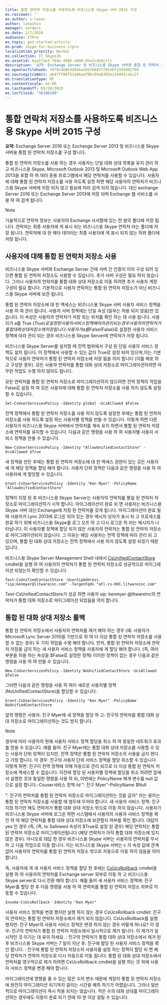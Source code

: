 ```yaml
---
title: 통합 연락처 저장소를 사용하도록 비즈니스용 Skype 서버 2015 구성
ms.reviewer: ''
ms.author: v-lanac
author: lanachin
manager: serdars
ms.date: 2/7/2018
audience: ITPro
ms.topic: get-started-article
ms.prod: skype-for-business-itpro
localization_priority: Normal
ms.collection: IT_Skype16
ms.assetid: 6aa17ae3-764e-4986-a900-85a3cdb8c1fc
description: '요약: Exchange Server 및 비즈니스용 Skype 서버용 통합 된 연락처 저장소를 구성 합니다.'
ms.openlocfilehash: fd70c4b0b3d94ba26b76847ff053bf33d5902799
ms.sourcegitcommit: ab47ff88f51a96aaf8bc99a6303e114d41ca5c2f
ms.translationtype: MT
ms.contentlocale: ko-KR
ms.lasthandoff: 05/20/2019
ms.locfileid: "36188100"
---
```

# <a name="configure-skype-for-business-server-to-use-the-unified-contact-store"></a>통합 연락처 저장소를 사용하도록 비즈니스용 Skype 서버 2015 구성
 
**요약:** Exchange Server 2016 또는 Exchange Server 2013 및 비즈니스용 Skype 서버용 통합 된 연락처 저장소를 구성 합니다.
  
통합 된 연락처 저장소를 사용 하는 경우 사용자는 단일 대화 상대 목록을 유지 관리 하 고 비즈니스용 Skype, Microsoft Outlook 2013 및 Microsoft Outlook Web App 2013을 포함 하 여 여러 응용 프로그램에서 해당 연락처를 사용할 수 있습니다. 사용자에 대해 통합 된 연락처 저장소를 사용 하도록 설정 하면 해당 사용자의 연락처가 비즈니스용 Skype 서버에 저장 되지 않고 필요에 따라 검색 되지 않습니다. 대신 exchange Server 2016 또는 Exchange Server 2013에 저장 되며 Exchange 웹 서비스를 사용 하 여 검색 됩니다.
  
> [!NOTE]
> 기술적으로 연락처 정보는 사용자의 Exchange 사서함에 있는 한 쌍의 폴더에 저장 됩니다. 연락처는 최종 사용자에 게 표시 되는 비즈니스용 Skype 연락처 라는 폴더에 저장 됩니다. 연락처에 대 한 메타 데이터는 최종 사용자에 게 표시 되지 않는 하위 폴더에 저장 됩니다. 
  
## <a name="enabling-the-unified-contact-store-for-a-user"></a>사용자에 대해 통합 된 연락처 저장소 사용

비즈니스용 Skype 서버와 Exchange Server 간에 서버 간 인증이 이미 구성 되어 있으면 통합 된 연락처 저장소도 사용할 수 있습니다. 추가 서버 구성은 필요 하지 않습니다. 그러나 사용자의 연락처를 통합 대화 상대 저장소로 이동 하려면 추가 사용자 계정 구성이 필요 합니다. 기본적으로 사용자 연락처는 통합 된 연락처 저장소가 아닌 비즈니스용 Skype 서버에 보관 됩니다.
  
통합 된 연락처 저장소에 대 한 액세스는 비즈니스용 Skype 서버 사용자 서비스 정책을 사용 하 여 관리 됩니다. 사용자 서버 정책에는 단일 속성 (일부는 허용 되지 않음)만 있습니다. 이 속성은 사용자의 연락처가 저장 되는 위치를 확인 하는 데 사용 됩니다. 사용자가 a를 True ($True)로 설정한 사용자 서비스 정책에 따라 관리 되는 경우 사용자의 연락처가 통합 대화 상대 저장소에 저장 됩니다. 사용자가 a를 False ($False)로 설정한 사용자 서비스 정책에 따라 관리 되는 경우 비즈니스용 Skype Server에 연락처가 저장 됩니다.
  
비즈니스용 Skype Server를 설치할 때 전역 범위에서 구성 된 단일 사용자 서비스 정책도 설치 됩니다. 이 정책에서 사용할 수 있는 값이 True로 설정 되어 있으며,이는 기본적으로 사용자 연락처가 통합 된 연락처 저장소에 저장 됨을 의미 합니다 (이를 배포 하 고 구성한 경우). 모든 사용자 연락처를 통합 대화 상대 저장소로 마이그레이션하려면 아무런 작업도 수행 하지 않아도 됩니다. 
  
모든 연락처를 통합 된 연락처 저장소로 마이그레이션하지 않으려면 전역 정책의 작업을 False로 설정 하 여 모든 사용자에 대해 통합 된 연락처 저장소를 사용 하지 않도록 설정할 수 있습니다.
  
```
Set-CsUserServicesPolicy -Identity global -UcsAllowed $False
```

전역 정책에서 통합 된 연락처 저장소를 사용 하지 않도록 설정한 후에는 통합 된 연락처 저장소를 사용 하도록 설정 하는 사용자별 정책을 만들 수 있습니다. 이렇게 하면 다른 사용자가 비즈니스용 Skype 서버에서 연락처를 계속 유지 하면서 통합 된 연락처 저장소에 연락처를 유지할 수 있습니다. 다음과 같은 명령을 사용 하 여 사용자별 사용자 서비스 정책을 만들 수 있습니다.
  
```
New-CsUserServicesPolicy -Identity "AllowUnifiedContactStore" -UcsAllowed $True
```

새 정책을 만든 후에는 통합 된 연락처 저장소에 대 한 액세스 권한이 있는 모든 사용자에 게 해당 정책을 할당 해야 합니다. 사용자 단위 정책은 다음과 같은 명령을 사용 하 여 사용자에 게 할당할 수 있습니다.
  
```
Grant-CsUserServicesPolicy -Identity "Ken Myer" -PolicyName "AllowUnifiedContactStore"
```

정책이 지정 된 후 비즈니스용 Skype Server는 사용자의 연락처를 통일 된 연락처 저장소로 마이그레이션하기 시작 합니다. 마이그레이션이 완료 되 면 사용자는 비즈니스용 Skype 서버 대신 Exchange에 저장 된 연락처를 갖게 됩니다. 마이그레이션이 완료 될 때 사용자가 Lync 2013에 로그온 되어 있는 경우 메시지 상자가 표시 되 고 프로세스를 완료 하기 위해 비즈니스용 Skype를 로그 오프 하 고 다시 로그온 하 라는 메시지가 나타납니다. 이 사용자별 정책에 할당 되지 않은 사용자의 연락처는 통합 된 연락처 저장소로 마이그레이션되지 않습니다. 그 이유는 해당 사용자는 전역 정책에 따라 관리 되 고 있으며, 통합 된 대화 상대 저장소는 전역 정책에서 사용 하지 않도록 설정 되었기 때문입니다.
  
비즈니스용 Skype Server Management Shell 내에서 [CsUnifiedContactStore](https://docs.microsoft.com/powershell/module/skype/test-csunifiedcontactstore?view=skype-ps) cmdlet을 실행 하 여 사용자의 연락처가 통합 된 연락처 저장소로 성공적으로 마이그레이션 되었는지 확인할 수 있습니다.
  
```
Test-CsUnifiedContactStore -UserSipAddress "sip:kenmyer@litwareinc.com" -TargetFqdn "atl-cs-001.litwareinc.com"
```

Test-CsUnifiedContactStore가 성공 하면 사용자 sip: kenmyer @<span></span>litwareinc<span></span>의 연락처가 통합 대화 저장소로 마이그레이션 되었음을 의미 합니다.
  
## <a name="rolling-back-the-unified-contact-store"></a>통합 된 대화 상대 저장소 롤백

통합 된 연락처 저장소에서 사용자의 연락처를 제거 해야 하는 경우 (예: 사용자가 Microsoft Lync Server 2010을 기반으로 하 여 더 이상 통합 된 연락처 저장소를 사용할 수 없는 경우) 두 가지 작업을 수행 해야 합니다. 먼저, 통합 된 연락처 저장소에 연락처 저장을 금지 하는 새 사용자 서비스 정책을 사용자에 게 할당 해야 합니다. (즉, 여러 부분을 허용 하는 속성을 $False로 설정한 정책) 이러한 정책이 없는 경우 다음과 같은 명령을 사용 하 여 만들 수 있습니다.
  
```
New-CsUserServicesPolicy -Identity NoUnifiedContactStore -UcsAllowed $False
```

그러면 다음과 같은 명령을 사용 하 여이 새로운 사용자별 정책 (NoUnifiedContactStore)을 할당할 수 있습니다.
  
```
Grant-CsUserServicesPolicy -Identity "Ken Myer" -PolicyName NoUnifiedContactStore
```

앞의 명령은 사용자: 진구 Myer에 새 정책을 할당 하 고: 진구의 연락처를 통합 대화 상대 저장소로 마이그레이션하는 것도 방지 합니다.
  
> [!NOTE]
> 경우에 따라 사용자의 현재 사용자 서비스 정책 할당을 취소 하 여 동일한 네트워크 효과를 얻을 수 있습니다. 예를 들어: 진구 Myer에는 통합 대화 상대 저장소를 사용할 수 있는 사용자 단위 정책이 있지만, 전역 정책은 통합 된 연락처 저장소의 사용을 금지 한다고 가정 합니다. 이 경우: 진구의 사용자 단위 서비스 정책을 할당 취소할 수 있습니다. 이렇게 하면: 진구이 전역 정책에 의해 자동으로 관리 되므로 더 이상 통합 된 연락처 저장소에 액세스할 수 없습니다. 이전에 할당 된 사용자별 정책에 할당을 취소 하려면 앞에서 설명한 것과 동일한 명령을 사용 하 되, 이번에는 PolicyName 매개 변수를 null 값으로 설정 합니다.-Csuser서비스 정책-Id ": 진구 Myer"-PolicyName $Null 
  
": 진구의 연락처를 통합 된 연락처 저장소로 마이그레이션하는 것을 금지" 라는 용어는 통합 된 연락처 저장소를 사용할 때 염두에 두어야 합니다. 새 사용자 서비스 정책: 진구 지정 하기만 해도 연락처가 통합 대화 상대 저장소 밖으로 이동 하지 않습니다. 사용자가 비즈니스용 Skype 서버에 로그온 하면 시스템에서 사용자의 사용자 서비스 정책을 확인 하 여 해당 연락처를 통합 대화 상대 저장소에 보관할지 여부를 확인 합니다. 대답이 yes 인 경우 (즉, (즉, to Sallowed 속성이 $True로 설정 된 경우) 해당 연락처는 통합 된 연락처 저장소로 마이그레이션됩니다 (해당 연락처가 아직 통합 대화 저장소에 있지 않은 경우). 아니오로 대답 한 경우 비즈니스용 Skype 서버는 사용자의 연락처를 무시 하 고 다음 작업으로 이동 합니다. 이는 비즈니스용 Skype 서버는 c 지 속성 값에 관계 없이 사용자의 연락처를 통합 된 연락처 저장소 밖으로 자동으로 이동 하지 않음을 의미 합니다.
  
즉, 사용자에 게 새 사용자 서비스 정책을 할당 한 후에는 [CsUcsRollback](https://docs.microsoft.com/powershell/module/skype/invoke-csucsrollback?view=skype-ps) cmdlet을 실행 하 여 사용자의 연락처를 Exchange server 외부로 이동 하 고 비즈니스용 Skype server로 다시 전환 해야 합니다. 예를 들어 새 사용자 서비스 정책에: 진구 Myer를 할당 한 후 다음 명령을 사용 하 여 연락처를 통합 된 연락처 저장소 외부로 이동할 수 있습니다.
  
```
Invoke-CsUcsRollback -Identity "Ken Myer"
```

사용자 서비스 정책을 변경 했지만 실행 하지 않는 경우 CsUcsRollback cmdlet: 진구의 연락처는 통합 된 연락처 저장소에서 제거 되지 않습니다. CsUcsRollback를 실행 했지만: 진구 Myer의 사용자 서비스 정책은 변경 하지 않는 경우 어떻게 하나요? 이 경우: 진구의 연락처가 통합 된 연락처 저장소에서 일시적으로 제거 됩니다. 이 제거가 일시적인 것 이기는 데 유의 하세요. : 진구의 연락처가 통합 대화 상대 저장소에서 제거 된 후 비즈니스용 Skype 서버는 7 일이 지난 후: 진구에 할당 된 사용자 서비스 정책을 확인 합니다. : 진구에 통합 된 연락처 저장소의 사용자를 설정 하는 정책이 할당 되 면 해당 연락처가 연락처 저장소로 다시 자동으로 이동 됩니다. 통합 된 대화 상대 저장소에서 연락처를 영구적으로 제거 하려면 CsUcsRollback cmdlet을 실행 하는 것 외에 사용자 서비스 정책을 변경 해야 합니다.
  
마이그레이션에 영향을 줄 수 있는 많은 수의 변수 때문에 계정이 통합 된 연락처 저장소에 완전히 마이그레이션 되기까지 걸리는 시간을 예측 하기가 어렵습니다. 그러나 일반적으로 마이그레이션이 즉시 적용 되지는 않습니다. 적은 수의 대화 상대를 마이그레이션하는 경우에도 이동이 완료 되기 전에 10 분 이상 걸릴 수 있습니다.
  

